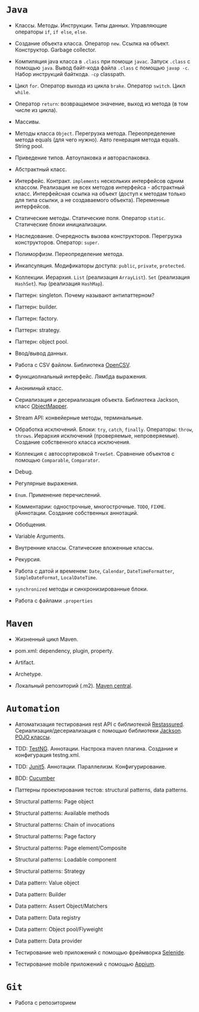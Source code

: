# **`Java`**

* Классы. Методы. Инструкции. Типы данных. Управляющие операторы `if`, `if else`, `else`.

* Создание объекта класса. Оператор `new`. Ссылка на объект. Конструктор. Garbage collector.

* Компиляция java класса в `.class` при помощи `javac`. Запуск `.class` с помощью `java`. Вывод байт-кода файла `.class` с помощью `javap -c`. Набор инструкций байткода. `-cp` classpath.

* Цикл `for`. Оператор выхода из цикла `brake`. Оператор `switch`. Цикл `while`.

* Оператор `return`: возвращаемое значение, выход из метода (в том числе из цикла).

* Массивы.

* Методы класса `Object`. Перегрузка метода. Переопределение метода equals (для чего нужно). Авто генерация метода equals. String pool.

* Приведение типов. Автоупаковка и автораспаковка.

* Абстрактный класс.

* Интерфейс. Контракт. `implements` нескольких интерфейсов одним классом. Реализация не всех методов интерфейса - абстрактный класс. Интерфейсная ссылка на объект (доступ к методам только для типа ссылки, а не создаваемого объекта). Переменные интерфейсов.

* Статические методы. Статические поля. Оператор `static`. Статические блоки инициализации.

* Наследование. Очередность вызова конструкторов. Перегрузка конструкторов. Оператор: `super`.

* Полиморфизм. Переопределение метода.

* Инкапсуляция. Модификаторы доступа: `public`, `private`, `protected`.

* Коллекции. Иерархия. `List` (реализация `ArrayList`). `Set` (реализация `HashSet`). `Map` (реализация `HashMap`).

* Паттерн: singleton. Почему называют антипаттерном?

* Паттерн: builder.

* Паттерн: factory.

* Паттерн: strategy.

* Паттерн: object pool.

* Ввод/вывод данных.

* Работа с CSV файлом. Библиотека [OpenCSV](http://opencsv.sourceforge.net/).

* Функциолнальный интерфейс. Лямбда выражения.

* Анонимный класс.

* Сериализация и десериализация объекта. Библиотека Jackson, класс [ObjectMapper](https://mvnrepository.com/artifact/com.fasterxml.jackson.core/jackson-databind).

* Stream API: конвейерные методы, терминальные.

* Обработка исключений. Блоки: `try`, `catch`, `finally`. Операторы: `throw`, `throws`. Иерархия исключений (проверяемые, непроверяемые). Создание собственного класса исключения.

* Коллекция с автосортировкой `TreeSet`. Сравнение объектов с помощью `Comparable`, `Comparator`.

* Debug.

* Регулярные выражения.

* `Enum`. Применение перечислений.

* Комментарии: однострочные, многострочные. `TODO`, `FIXME`. `@`Аннотации. Создание собственных аннотаций.

* Обобщения.

* Variable Arguments.

* Внутренние классы. Статические вложенные классы.

* Рекурсия.

* Работа с датой и временем: `Date`, `Calendar`, `DateTimeFormatter`, `SimpleDateFormat`, `LocalDateTime`.

* `synchronized` методы и синхронизированные блоки.

* Работа с файлами `.properties`

# **`Maven`**

* Жизненный цикл Maven.

* pom.xml: dependency, plugin, property.

* Artifact.

* Archetype.

* Локальный репозиторий (.m2). [Maven central](https://mvnrepository.com/).

# **`Automation`**

* Автоматизация тестирования rest API с библиотекой [Restassured](https://rest-assured.io/). Сериализация/десериализация с помощью библиотеки [Jackson](https://mvnrepository.com/search?q=com.fasterxml.jackson.core). 
[POJO классы](https://json2csharp.com/json-to-pojo).

* TDD: [TestNG](https://testng.org/doc/). Аннотации. Настрока maven плагина. Создание и конфигурация testng.xml.

* TDD: [Junit5](https://junit.org/junit5/docs/current/user-guide/). Аннотации. Параллелизм. Конфигурирование.

* BDD: [Cucumber](https://cucumber.io/docs/installation/java/)

* Паттерны проектирования тестов: structural patterns, data patterns.

* Structural patterns: Page object

* Structural patterns: Available methods

* Structural patterns: Chain of invocations

* Structural patterns: Page factory

* Structural patterns: Page element/Composite

* Structural patterns: Loadable component

* Structural patterns: Strategy

* Data pattern: Value object

* Data pattern: Builder

* Data pattern: Assert Object/Matchers

* Data pattern: Data registry

* Data pattern: Object pool/Flyweight

* Data pattern: Data provider

* Тестирование web приложений с помощью фреймворка [Selenide](https://ru.selenide.org/).

* Тестирование mobile приложений с помощью [Appium](https://appium.io/).

# **`Git`**

* Работа с репозиторием